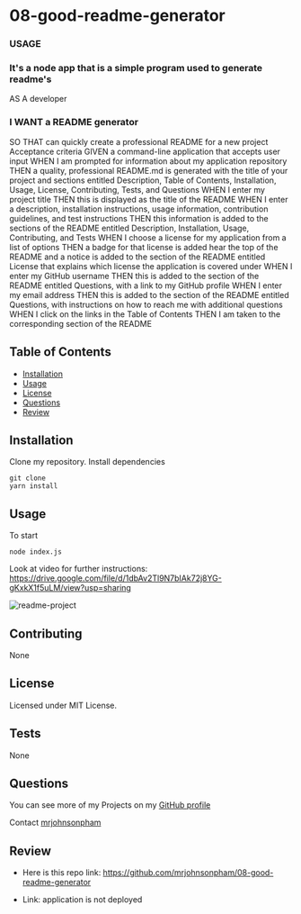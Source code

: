 # 08-good-readme-generator

### USAGE

### It's a node app that is a simple program used to generate readme's 

AS A developer

### I WANT a README generator

SO THAT can quickly create a professional README for a new project
Acceptance criteria
GIVEN a command-line application that accepts user input
WHEN I am prompted for information about my application repository
THEN a quality, professional README.md is generated with the title of your project and sections entitled Description, Table of Contents, Installation, Usage, License, Contributing, Tests, and Questions
WHEN I enter my project title
THEN this is displayed as the title of the README
WHEN I enter a description, installation instructions, usage information, contribution guidelines, and test instructions
THEN this information is added to the sections of the README entitled Description, Installation, Usage, Contributing, and Tests
WHEN I choose a license for my application from a list of options
THEN a badge for that license is added hear the top of the README and a notice is added to the section of the README entitled License that explains which license the application is covered under
WHEN I enter my GitHub username
THEN this is added to the section of the README entitled Questions, with a link to my GitHub profile
WHEN I enter my email address
THEN this is added to the section of the README entitled Questions, with instructions on how to reach me with additional questions
WHEN I click on the links in the Table of Contents
THEN I am taken to the corresponding section of the README
## Table of Contents
* [Installation](#installation)
* [Usage](#usage)
* [License](#license)
* [Questions](#questions)
* [Review](#review)
## Installation 
Clone my repository. Install dependencies

```
git clone
yarn install
``` 

## Usage 

To start 

```
node index.js
```
Look at video for further instructions:
https://drive.google.com/file/d/1dbAv2Tl9N7bIAk72j8YG-gKxkX1f5uLM/view?usp=sharing

 

![readme-project](./assets/images/gif1.gif) 




## Contributing 
 None 
 
## License 

 Licensed under MIT License. 
 
## Tests 
 None
 
## Questions 
 You can see more of my Projects on my [GitHub profile](https://github.com/mrjohnsonpham) 

 Contact [mrjohnsonpham](mailto:mrjohnsonpham@gmail.com) 
 
## Review 

  * Here is this repo link: https://github.com/mrjohnsonpham/08-good-readme-generator
 
  * Link: application is not deployed
